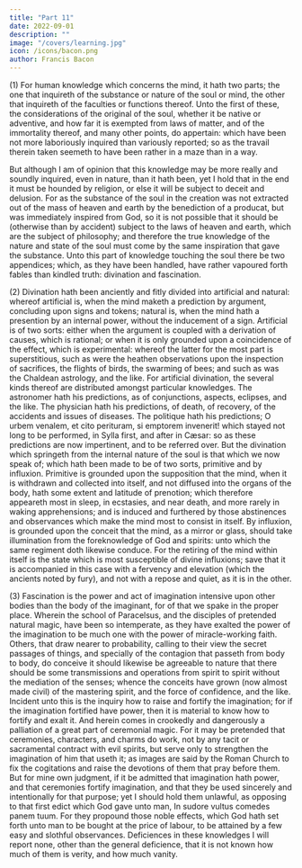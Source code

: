 ```yaml
---
title: "Part 11"
date: 2022-09-01
description: ""
image: "/covers/learning.jpg"
icon: /icons/bacon.png
author: Francis Bacon
---
```




(1) For human knowledge which concerns the mind, it hath two parts; the one that inquireth of the substance or nature of the soul or mind, the other that inquireth of the faculties or functions thereof.   Unto the first of these, the considerations of the original of the soul, whether it be native or adventive, and how far it is exempted from laws of matter, and of the immortality thereof, and many other points, do appertain: which have been not more laboriously inquired than variously reported; so as the travail therein taken seemeth to have been rather in a maze than in a way.  

But although I am of opinion that this knowledge may be more really and soundly inquired, even in nature, than it hath been, yet I hold that in the end it must be hounded by religion, or else it will be subject to deceit and delusion.  For as the substance of the soul in the creation was not extracted out of the mass of heaven and earth by the benediction of a producat, but was immediately inspired from God, so it is not possible that it should be (otherwise than by accident) subject to the laws of heaven and earth, which are the subject of philosophy; and therefore the true knowledge of the nature and state of the soul must come by the same inspiration that gave the substance. Unto this part of knowledge touching the soul there be two appendices; which, as they have been handled, have rather vapoured forth fables than kindled truth: divination and fascination.

(2) Divination hath been anciently and fitly divided into artificial and natural: whereof artificial is, when the mind maketh a prediction by argument, concluding upon signs and tokens; natural is, when the mind hath a presention by an internal power, without the inducement of a sign. Artificial is of two sorts: either when the argument is coupled with a derivation of causes, which is rational; or when it is only grounded upon a coincidence of the effect, which is experimental: whereof the latter for the most part is superstitious, such as were the heathen observations upon the inspection of sacrifices, the flights of birds, the swarming of bees; and such as was the Chaldean astrology, and the like. For artificial divination, the several kinds thereof are distributed amongst particular knowledges.  The astronomer hath his predictions, as of conjunctions, aspects, eclipses, and the like.  The physician hath his predictions, of death, of recovery, of the accidents and issues of diseases.  The politique hath his predictions; O urbem venalem, et cito perituram, si emptorem invenerit! which stayed not long to be performed, in Sylla first, and after in Cæsar: so as these predictions are now impertinent, and to be referred over.  But the divination which springeth from the internal nature of the soul is that which we now speak of; which hath been made to be of two sorts, primitive and by influxion.  Primitive is grounded upon the supposition that the mind, when it is withdrawn and collected into itself, and not diffused into the organs of the body, hath some extent and latitude of prenotion; which therefore appeareth most in sleep, in ecstasies, and near death, and more rarely in waking apprehensions; and is induced and furthered by those abstinences and observances which make the mind most to consist in itself.  By influxion, is grounded upon the conceit that the mind, as a mirror or glass, should take illumination from the foreknowledge of God and spirits: unto which the same regiment doth likewise conduce.  For the retiring of the mind within itself is the state which is most susceptible of divine influxions; save that it is accompanied in this case with a fervency and elevation (which the ancients noted by fury), and not with a repose and quiet, as it is in the other.

(3) Fascination is the power and act of imagination intensive upon other bodies than the body of the imaginant, for of that we spake in the proper place.  Wherein the school of Paracelsus, and the disciples of pretended natural magic, have been so intemperate, as they have exalted the power of the imagination to be much one with the power of miracle-working faith.  Others, that draw nearer to probability, calling to their view the secret passages of things, and specially of the contagion that passeth from body to body, do conceive it should likewise be agreeable to nature that there should be some transmissions and operations from spirit to spirit without the mediation of the senses; whence the conceits have grown (now almost made civil) of the mastering spirit, and the force of confidence, and the like.  Incident unto this is the inquiry how to raise and fortify the imagination; for if the imagination fortified have power, then it is material to know how to fortify and exalt it.  And herein comes in crookedly and dangerously a palliation of a great part of ceremonial magic.  For it may be pretended that ceremonies, characters, and charms do work, not by any tacit or sacramental contract with evil spirits, but serve only to strengthen the imagination of him that useth it; as images are said by the Roman Church to fix the cogitations and raise the devotions of them that pray before them.  But for mine own judgment, if it be admitted that imagination hath power, and that ceremonies fortify imagination, and that they be used sincerely and intentionally for that purpose; yet I should hold them unlawful, as opposing to that first edict which God gave unto man, In sudore vultus comedes panem tuum.  For they propound those noble effects, which God hath set forth unto man to be bought at the price of labour, to be attained by a few easy and slothful observances.  Deficiences in these knowledges I will report none, other than the general deficience, that it is not known how much of them is verity, and how much vanity.

